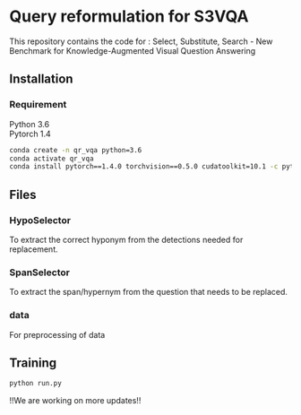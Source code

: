 # Query reformulation for S3VQA
This repository contains the code for : Select, Substitute, Search - New Benchmark for Knowledge-Augmented Visual Question Answering

## Installation 

### Requirement 
Python 3.6  
Pytorch 1.4  

```bash
conda create -n qr_vqa python=3.6
conda activate qr_vqa 
conda install pytorch==1.4.0 torchvision==0.5.0 cudatoolkit=10.1 -c pytorch
```

## Files

### HypoSelector
To extract the correct hyponym from the detections needed for replacement.

### SpanSelector
To extract the span/hypernym from the question that needs to be replaced.

### data
For preprocessing of data


## Training 
```bash
python run.py
```



!!We are working on more updates!!
